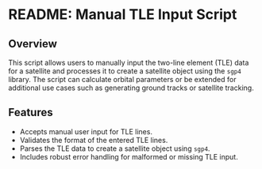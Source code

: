 # README: Manual TLE Input Script

## Overview

This script allows users to manually input the two-line element (TLE) data for a satellite and processes it to create a satellite object using the `sgp4` library. The script can calculate orbital parameters or be extended for additional use cases such as generating ground tracks or satellite tracking.

## Features

- Accepts manual user input for TLE lines.
- Validates the format of the entered TLE lines.
- Parses the TLE data to create a satellite object using `sgp4`.
- Includes robust error handling for malformed or missing TLE input.




